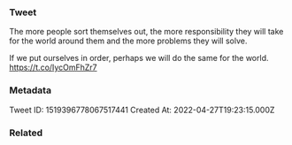 ### Tweet
The more people sort themselves out, the more responsibility they will take for the world around them and the more problems they will solve.

If we put ourselves in order, perhaps we will do the same for the world. https://t.co/IycOmFhZr7

### Metadata
Tweet ID: 1519396778067517441
Created At: 2022-04-27T19:23:15.000Z

### Related

